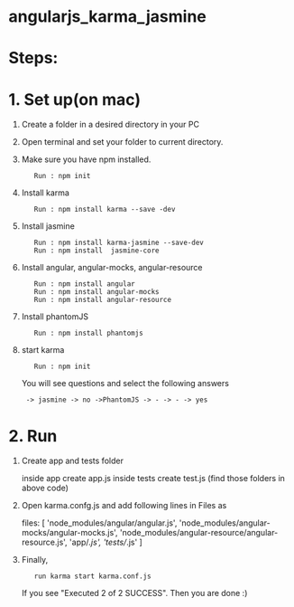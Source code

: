 # angularjs_karma_jasmine

# Steps:

# 1. Set up(on mac)

1. Create a folder in a desired directory in your PC
2. Open terminal and set your folder to current directory.
3. Make sure you have npm installed.

          Run : npm init
     
4. Install karma
    
          Run : npm install karma --save -dev

5. Install jasmine

          Run : npm install karma-jasmine --save-dev
          Run : npm install  jasmine-core
      
6. Install angular, angular-mocks, angular-resource

          Run : npm install angular
          Run : npm install angular-mocks
          Run : npm install angular-resource

7. Install phantomJS

          Run : npm install phantomjs
      
8. start karma 

          Run : npm init
     You will see questions and select the following answers
     
        -> jasmine -> no ->PhantomJS -> - -> - -> yes
        
# 2. Run 

1. Create app and tests folder
    
    inside app create app.js
    inside tests create test.js
  (find those folders in above code)
  
2. Open karma.confg.js and add following lines in  Files as

     files: [
    'node_modules/angular/angular.js',
    'node_modules/angular-mocks/angular-mocks.js',
    'node_modules/angular-resource/angular-resource.js',
    'app/*.js',
    'tests/*.js'
    ]
    
    
3. Finally,  
    
          run karma start karma.conf.js
    
    If you see "Executed 2 of 2 SUCCESS". Then you are done :)
    
